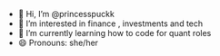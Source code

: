- 👋 Hi, I’m @princesspuckk
- 👀 I’m interested in finance , investments and tech 
- 🌱 I’m currently learning how to code for quant roles
- 😄 Pronouns: she/her


<!---
princesspuckk/princesspuckk is a ✨ special ✨ repository because its `README.md` (this file) appears on your GitHub profile.
You can click the Preview link to take a look at your changes.
--->
